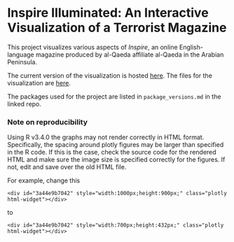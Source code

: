 # Inspire Illuminated: An Interactive Visualization of a Terrorist Magazine

This project visualizes various aspects of *Inspire*, an online English-language magazine produced by al-Qaeda affiliate al-Qaeda in the Arabian Peninsula.

The current version of the visualization is hosted [here](https://kimswchi.github.io/inspire-magazine-dataviz/).
The files for the visualization are [here](https://github.com/kimswchi/inspire-magazine-dataviz).

The packages used for the project are listed in `package_versions.md` in the linked repo.

### Note on reproducibility

Using R v3.4.0 the graphs may not render correctly in HTML format. Specifically, the spacing around plotly figures may be larger than specified in the R code. If this is the case, check the source code for the rendered HTML and make sure the image size is specified correctly for the figures. If not, edit and save over the old HTML file.

For example, change this

`<div id="3a44e9b7042" style="width:1000px;height:900px;" class="plotly html-widget"></div>`

to

`<div id="3a44e9b7042" style="width:700px;height:432px;" class="plotly html-widget"></div>`
